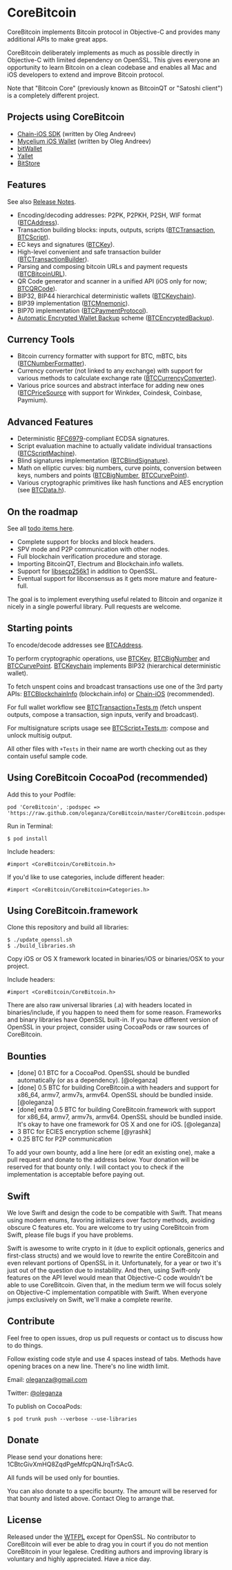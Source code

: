 CoreBitcoin
===========

CoreBitcoin implements Bitcoin protocol in Objective-C and provides many additional APIs to make great apps.

CoreBitcoin deliberately implements as much as possible directly in Objective-C with limited dependency on OpenSSL. This gives everyone an opportunity to learn Bitcoin on a clean codebase and enables all Mac and iOS developers to extend and improve Bitcoin protocol.

Note that "Bitcoin Core" (previously known as BitcoinQT or "Satoshi client") is a completely different project.


Projects using CoreBitcoin
--------------------------

- [Chain-iOS SDK](https://github.com/chain-engineering/chain-ios) (written by Oleg Andreev)
- [Mycelium iOS Wallet](https://itunes.apple.com/us/app/mycelium-bitcoin-wallet/id943912290) (written by Oleg Andreev)
- [bitWallet](https://itunes.apple.com/us/app/bitwallet-bitcoin-wallet/id777634714)
- [Yallet](https://www.yallet.com)
- [BitStore](http://bitstoreapp.com)


Features
--------

See also [Release Notes](ReleaseNotes.md).

- Encoding/decoding addresses: P2PK, P2PKH, P2SH, WIF format ([BTCAddress](https://github.com/oleganza/CoreBitcoin/blob/master/CoreBitcoin/BTCAddress.h)).
- Transaction building blocks: inputs, outputs, scripts ([BTCTransaction](https://github.com/oleganza/CoreBitcoin/blob/master/CoreBitcoin/BTCTransaction.h), [BTCScript](https://github.com/oleganza/CoreBitcoin/blob/master/CoreBitcoin/BTCScript.h)).
- EC keys and signatures ([BTCKey](https://github.com/oleganza/CoreBitcoin/blob/master/CoreBitcoin/BTCKey.h)).
- High-level convenient and safe transaction builder ([BTCTransactionBuilder](https://github.com/oleganza/CoreBitcoin/blob/master/CoreBitcoin/BTCTransactionBuilder.h)).
- Parsing and composing bitcoin URLs and payment requests ([BTCBitcoinURL](https://github.com/oleganza/CoreBitcoin/blob/master/CoreBitcoin/BTCBitcoinURL.h)).
- QR Code generator and scanner in a unified API (iOS only for now; [BTCQRCode](https://github.com/oleganza/CoreBitcoin/blob/master/CoreBitcoin/BTCQRCode.h)).
- BIP32, BIP44 hierarchical deterministic wallets ([BTCKeychain](https://github.com/oleganza/CoreBitcoin/blob/master/CoreBitcoin/BTCKeychain.h)).
- BIP39 implementation ([BTCMnemonic](https://github.com/oleganza/CoreBitcoin/blob/master/CoreBitcoin/BTCMnemonic.h)).
- BIP70 implementation ([BTCPaymentProtocol](https://github.com/oleganza/CoreBitcoin/blob/master/CoreBitcoin/BTCPaymentProtocol.h)).
- [Automatic Encrypted Wallet Backup](https://github.com/oleganza/bitcoin-papers/blob/master/AutomaticEncryptedWalletBackups.md) scheme ([BTCEncryptedBackup](https://github.com/oleganza/CoreBitcoin/blob/master/CoreBitcoin/BTCEncryptedBackup.h)).

Currency Tools
--------------

- Bitcoin currency formatter with support for BTC, mBTC, bits ([BTCNumberFormatter](https://github.com/oleganza/CoreBitcoin/blob/master/CoreBitcoin/BTCNumberFormatter.h)).
- Currency converter (not linked to any exchange) with support for various methods to calculate exchange rate ([BTCCurrencyConverter](https://github.com/oleganza/CoreBitcoin/blob/master/CoreBitcoin/BTCCurrencyConverter.h)).
- Various price sources and abstract interface for adding new ones ([BTCPriceSource](https://github.com/oleganza/CoreBitcoin/blob/master/CoreBitcoin/BTCPriceSource.h) with support for Winkdex, Coindesk, Coinbase, Paymium).

Advanced Features
-----------------

- Deterministic [RFC6979](https://tools.ietf.org/html/rfc6979#section-3.2)-compliant ECDSA signatures.
- Script evaluation machine to actually validate individual transactions ([BTCScriptMachine](https://github.com/oleganza/CoreBitcoin/blob/master/CoreBitcoin/BTCScriptMachine.h)).
- Blind signatures implementation ([BTCBlindSignature](https://github.com/oleganza/CoreBitcoin/blob/master/CoreBitcoin/BTCBlindSignature.h)).
- Math on elliptic curves: big numbers, curve points, conversion between keys, numbers and points ([BTCBigNumber](https://github.com/oleganza/CoreBitcoin/blob/master/CoreBitcoin/BTCBigNumber.h), [BTCCurvePoint](https://github.com/oleganza/CoreBitcoin/blob/master/CoreBitcoin/BTCCurvePoint.h)).
- Various cryptographic primitives like hash functions and AES encryption (see [BTCData.h](https://github.com/oleganza/CoreBitcoin/blob/master/CoreBitcoin/BTCData.h)).


On the roadmap
--------------

See all [todo items here](https://github.com/oleganza/CoreBitcoin/issues).

- Complete support for blocks and block headers.
- SPV mode and P2P communication with other nodes.
- Full blockchain verification procedure and storage.
- Importing BitcoinQT, Electrum and Blockchain.info wallets.
- Support for [libsecp256k1](https://github.com/bitcoin/secp256k1) in addition to OpenSSL.
- Eventual support for libconsensus as it gets more mature and feature-full.

The goal is to implement everything useful related to Bitcoin and organize it nicely in a single powerful library. Pull requests are welcome.


Starting points
---------------

To encode/decode addresses see [BTCAddress](https://github.com/oleganza/CoreBitcoin/blob/master/CoreBitcoin/BTCAddress.h).

To perform cryptographic operations, use [BTCKey](https://github.com/oleganza/CoreBitcoin/blob/master/CoreBitcoin/BTCKey.h), [BTCBigNumber](https://github.com/oleganza/CoreBitcoin/blob/master/CoreBitcoin/BTCBigNumber.h) and [BTCCurvePoint](https://github.com/oleganza/CoreBitcoin/blob/master/CoreBitcoin/BTCCurvePoint). [BTCKeychain](https://github.com/oleganza/CoreBitcoin/blob/master/CoreBitcoin/BTCKeychain.h) implements BIP32 (hierarchical deterministic wallet).

To fetch unspent coins and broadcast transactions use one of the 3rd party APIs: [BTCBlockchainInfo](https://github.com/oleganza/CoreBitcoin/blob/master/CoreBitcoin/BTCBlockchainInfo.h) (blockchain.info) or [Chain-iOS](https://github.com/chain-engineering/chain-ios) (recommended).

For full wallet workflow see [BTCTransaction+Tests.m](https://github.com/oleganza/CoreBitcoin/blob/master/CoreBitcoin/BTCTransaction+Tests.m) (fetch unspent outputs, compose a transaction, sign inputs, verify and broadcast).

For multisignature scripts usage see [BTCScript+Tests.m](https://github.com/oleganza/CoreBitcoin/blob/master/CoreBitcoin/BTCScript+Tests.m): compose and unlock multisig output.

All other files with `+Tests` in their name are worth checking out as they contain useful sample code.


Using CoreBitcoin CocoaPod (recommended)
----------------------------------------

Add this to your Podfile:

    pod 'CoreBitcoin', :podspec => 'https://raw.github.com/oleganza/CoreBitcoin/master/CoreBitcoin.podspec'

Run in Terminal:

    $ pod install

Include headers:

	#import <CoreBitcoin/CoreBitcoin.h>

If you'd like to use categories, include different header:

	#import <CoreBitcoin/CoreBitcoin+Categories.h>


Using CoreBitcoin.framework
---------------------------

Clone this repository and build all libraries:

	$ ./update_openssl.sh
	$ ./build_libraries.sh

Copy iOS or OS X framework located in binaries/iOS or binaries/OSX to your project.

Include headers:

	#import <CoreBitcoin/CoreBitcoin.h>
	
There are also raw universal libraries (.a) with headers located in binaries/include, if you happen to need them for some reason. Frameworks and binary libraries have OpenSSL built-in. If you have different version of OpenSSL in your project, consider using CocoaPods or raw sources of CoreBitcoin.


Bounties
--------

- [done] 0.1 BTC for a CocoaPod. OpenSSL should be bundled automatically (or as a dependency). [@oleganza]
- [done] 0.5 BTC for building CoreBitcoin.a with headers and support for x86_64, armv7, armv7s, armv64. OpenSSL should be bundled inside. [@oleganza]
- [done] extra 0.5 BTC for building CoreBitcoin.framework with support for x86_64, armv7, armv7s, armv64. OpenSSL should be bundled inside. It's okay to have one framework for OS X and one for iOS. [@oleganza]
- 3 BTC for ECIES encryption scheme [@yrashk]
- 0.25 BTC for P2P communication

To add your own bounty, add a line here (or edit an existing one), make a pull request and donate to the address below. Your donation will be reserved for that bounty only. I will contact you to check if the implementation is acceptable before paying out.


Swift
-----

We love Swift and design the code to be compatible with Swift. That means using modern enums, favoring initializers over factory methods, avoiding obscure C features etc. You are welcome to try using CoreBitcoin from Swift, please file bugs if you have problems.

Swift is awesome to write crypto in it (due to explicit optionals, generics and first-class structs) and we would love to rewrite the entire CoreBitcoin and even relevant portions of OpenSSL in it. Unfortunately, for a year or two it's just out of the question due to instability. And then, using Swift-only features on the API level would mean that Objective-C code wouldn't be able to use CoreBitcoin. Given that, in the medium term we will focus solely on Objective-C implementation compatible with Swift. When everyone jumps exclusively on Swift, we'll make a complete rewrite.


Contribute
----------

Feel free to open issues, drop us pull requests or contact us to discuss how to do things.

Follow existing code style and use 4 spaces instead of tabs. Methods have opening braces on a new line. There's no line width limit.

Email: [oleganza@gmail.com](mailto:oleganza@gmail.com)

Twitter: [@oleganza](http://twitter.com/oleganza)

To publish on CocoaPods:

```
$ pod trunk push --verbose --use-libraries
```

Donate
------

Please send your donations here: 1CBtcGivXmHQ8ZqdPgeMfcpQNJrqTrSAcG.

All funds will be used only for bounties.

You can also donate to a specific bounty. The amount will be reserved for that bounty and listed above. Contact Oleg to arrange that.


License
-------

Released under the [WTFPL](http://www.wtfpl.net) except for OpenSSL. No contributor to CoreBitcoin will ever be able to drag you in court if you do not mention CoreBitcoin in your legalese. Crediting authors and improving library is voluntary and highly appreciated. Have a nice day.


